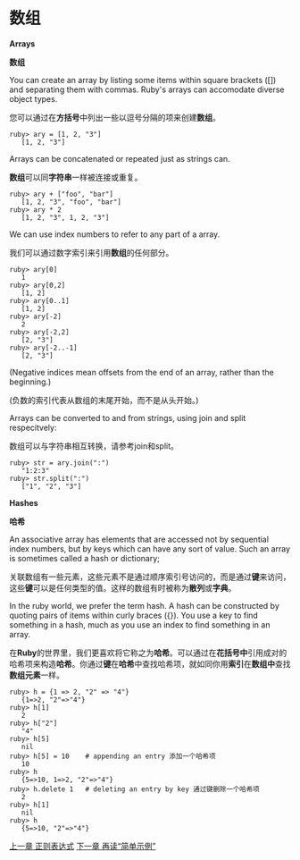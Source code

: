 # 数组

**Arrays**

**数组**

You can create an array by listing some items within square brackets ([]) and separating them with commas. Ruby's arrays can accomodate diverse object types.

您可以通过在**方括号**中列出一些以逗号分隔的项来创建**数组**。

```
ruby> ary = [1, 2, "3"]
   [1, 2, "3"]
```
Arrays can be concatenated or repeated just as strings can.

**数组**可以同**字符串**一样被连接或重复。

```
ruby> ary + ["foo", "bar"]
   [1, 2, "3", "foo", "bar"]
ruby> ary * 2
   [1, 2, "3", 1, 2, "3"]
```
We can use index numbers to refer to any part of a array.

我们可以通过数字索引来引用**数组**的任何部分。

```
ruby> ary[0]
   1
ruby> ary[0,2]
   [1, 2]
ruby> ary[0..1]
   [1, 2]
ruby> ary[-2]
   2
ruby> ary[-2,2]
   [2, "3"]
ruby> ary[-2..-1]
   [2, "3"]
```
(Negative indices mean offsets from the end of an array, rather than the beginning.)

(负数的索引代表从数组的末尾开始，而不是从头开始。)

Arrays can be converted to and from strings, using join and split respecitvely:

数组可以与字符串相互转换，请参考join和split。

```
ruby> str = ary.join(":")
   "1:2:3"
ruby> str.split(":")
   ["1", "2", "3"]
```

**Hashes**

**哈希**

An associative array has elements that are accessed not by sequential index numbers, but by keys which can have any sort of value. Such an array is sometimes called a hash or dictionary; 

关联数组有一些元素，这些元素不是通过顺序索引号访问的，而是通过**键**来访问，这些**键**可以是任何类型的值。这样的数组有时被称为**散列**或**字典**。

In the ruby world, we prefer the term hash. A hash can be constructed by quoting pairs of items within curly braces ({}). You use a key to find something in a hash, much as you use an index to find something in an array.

在**Ruby**的世界里，我们更喜欢将它称之为**哈希**。可以通过在**花括号中**引用成对的哈希项来构造**哈希**。你通过**键**在**哈希**中查找哈希项，就如同你用**索引**在**数组中**查找**数组元素**一样。

```
ruby> h = {1 => 2, "2" => "4"}
   {1=>2, "2"=>"4"}
ruby> h[1]
   2
ruby> h["2"]
   "4"
ruby> h[5]
   nil
ruby> h[5] = 10    # appending an entry 添加一个哈希项
   10
ruby> h
   {5=>10, 1=>2, "2"=>"4"}
ruby> h.delete 1   # deleting an entry by key 通过键删除一个哈希项
   2
ruby> h[1]
   nil
ruby> h
   {5=>10, "2"=>"4"}
```

[上一章 正则表达式](./regexp.md "Regular expressions")
[下一章 再读“简单示例”](./backtoexamples.md "Back to the simple examples")